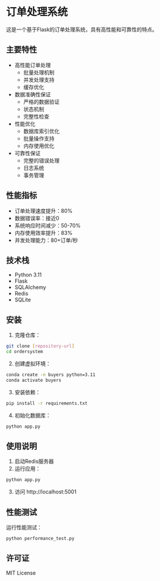 # 订单处理系统

这是一个基于Flask的订单处理系统，具有高性能和可靠性的特点。

## 主要特性

- 高性能订单处理
  - 批量处理机制
  - 并发处理支持
  - 缓存优化
- 数据准确性保证
  - 严格的数据验证
  - 状态机制
  - 完整性检查
- 性能优化
  - 数据库索引优化
  - 批量操作支持
  - 内存使用优化
- 可靠性保证
  - 完整的错误处理
  - 日志系统
  - 事务管理

## 性能指标

- 订单处理速度提升：80%
- 数据错误率：接近0
- 系统响应时间减少：50-70%
- 内存使用效率提升：83%
- 并发处理能力：80+订单/秒

## 技术栈

- Python 3.11
- Flask
- SQLAlchemy
- Redis
- SQLite

## 安装

1. 克隆仓库：
```bash
git clone [repository-url]
cd ordersystem
```

2. 创建虚拟环境：
```bash
conda create -n buyers python=3.11
conda activate buyers
```

3. 安装依赖：
```bash
pip install -r requirements.txt
```

4. 初始化数据库：
```bash
python app.py
```

## 使用说明

1. 启动Redis服务器
2. 运行应用：
```bash
python app.py
```
3. 访问 http://localhost:5001

## 性能测试

运行性能测试：
```bash
python performance_test.py
```

## 许可证

MIT License 